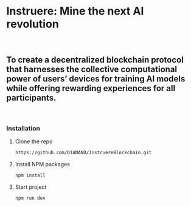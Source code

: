 # Instruere:  Mine the next AI revolution

<br />

## To create a decentralized blockchain protocol that harnesses the collective computational power of users’ devices for training AI models while offering rewarding experiences for all participants.

<br />

### Installation

1. Clone the repo
   ```sh
   https://github.com/D1ANAND/InstruereBlockchain.git
   
   ```
2. Install NPM packages
   ```sh
   npm install
   ```
   
3. Start project
   ```sh
   npm run dev
   ```

<br />

 
